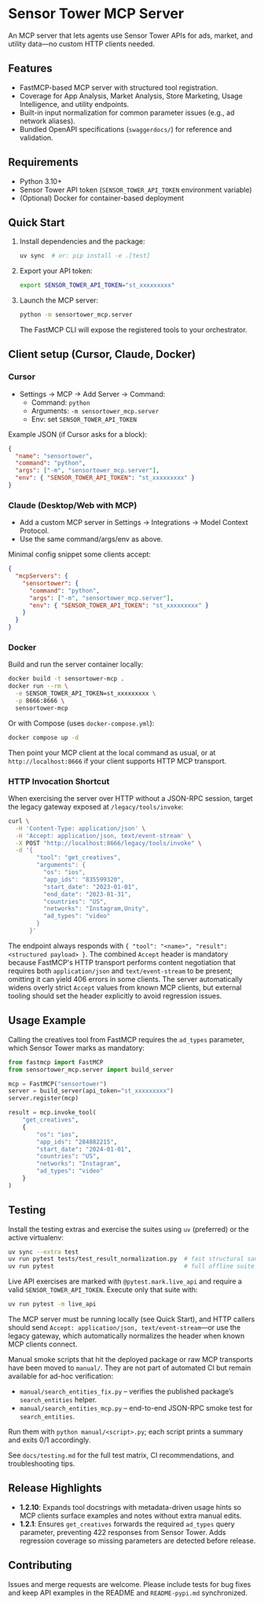 # Sensor Tower MCP Server

An MCP server that lets agents use Sensor Tower APIs for ads, market, and utility data—no custom HTTP clients needed.

## Features
- FastMCP-based MCP server with structured tool registration.
- Coverage for App Analysis, Market Analysis, Store Marketing, Usage Intelligence, and utility endpoints.
- Built-in input normalization for common parameter issues (e.g., ad network aliases).
- Bundled OpenAPI specifications (`swaggerdocs/`) for reference and validation.

## Requirements
- Python 3.10+
- Sensor Tower API token (`SENSOR_TOWER_API_TOKEN` environment variable)
- (Optional) Docker for container-based deployment

## Quick Start
1. Install dependencies and the package:
   ```bash
   uv sync  # or: pip install -e .[test]
   ```
2. Export your API token:
   ```bash
   export SENSOR_TOWER_API_TOKEN="st_xxxxxxxxx"
   ```
3. Launch the MCP server:
   ```bash
   python -m sensortower_mcp.server
   ```
   The FastMCP CLI will expose the registered tools to your orchestrator.

## Client setup (Cursor, Claude, Docker)

### Cursor
- Settings → MCP → Add Server → Command:
  - Command: `python`
  - Arguments: `-m sensortower_mcp.server`
  - Env: set `SENSOR_TOWER_API_TOKEN`

Example JSON (if Cursor asks for a block):
```json
{
  "name": "sensortower",
  "command": "python",
  "args": ["-m", "sensortower_mcp.server"],
  "env": { "SENSOR_TOWER_API_TOKEN": "st_xxxxxxxxx" }
}
```

### Claude (Desktop/Web with MCP)
- Add a custom MCP server in Settings → Integrations → Model Context Protocol.
- Use the same command/args/env as above.

Minimal config snippet some clients accept:
```json
{
  "mcpServers": {
    "sensortower": {
      "command": "python",
      "args": ["-m", "sensortower_mcp.server"],
      "env": { "SENSOR_TOWER_API_TOKEN": "st_xxxxxxxxx" }
    }
  }
}
```

### Docker
Build and run the server container locally:
```bash
docker build -t sensortower-mcp .
docker run --rm \
  -e SENSOR_TOWER_API_TOKEN=st_xxxxxxxxx \
  -p 8666:8666 \
  sensortower-mcp
```

Or with Compose (uses `docker-compose.yml`):
```bash
docker compose up -d
```

Then point your MCP client at the local command as usual, or at `http://localhost:8666` if your client supports HTTP MCP transport.

### HTTP Invocation Shortcut
When exercising the server over HTTP without a JSON-RPC session, target the legacy gateway exposed at `/legacy/tools/invoke`:

```bash
curl \
  -H 'Content-Type: application/json' \
  -H 'Accept: application/json, text/event-stream' \
  -X POST "http://localhost:8666/legacy/tools/invoke" \
  -d '{
        "tool": "get_creatives",
        "arguments": {
          "os": "ios",
          "app_ids": "835599320",
          "start_date": "2023-01-01",
          "end_date": "2023-01-31",
          "countries": "US",
          "networks": "Instagram,Unity",
          "ad_types": "video"
        }
      }'
```

The endpoint always responds with `{ "tool": "<name>", "result": <structured payload> }`. The combined `Accept` header is mandatory because FastMCP's HTTP transport performs content negotiation that requires both `application/json` and `text/event-stream` to be present; omitting it can yield 406 errors in some clients. The server automatically widens overly strict `Accept` values from known MCP clients, but external tooling should set the header explicitly to avoid regression issues.

## Usage Example
Calling the creatives tool from FastMCP requires the `ad_types` parameter, which Sensor Tower marks as mandatory:
```python
from fastmcp import FastMCP
from sensortower_mcp.server import build_server

mcp = FastMCP("sensortower")
server = build_server(api_token="st_xxxxxxxxx")
server.register(mcp)

result = mcp.invoke_tool(
    "get_creatives",
    {
        "os": "ios",
        "app_ids": "284882215",
        "start_date": "2024-01-01",
        "countries": "US",
        "networks": "Instagram",
        "ad_types": "video"
    }
)
```

## Testing
Install the testing extras and exercise the suites using `uv` (preferred) or the active virtualenv:
```bash
uv sync --extra test
uv run pytest tests/test_result_normalization.py  # fast structural sanity check
uv run pytest                                     # full offline suite
```

Live API exercises are marked with `@pytest.mark.live_api` and require a valid `SENSOR_TOWER_API_TOKEN`. Execute only that suite with:
```bash
uv run pytest -m live_api
```
The MCP server must be running locally (see Quick Start), and HTTP callers should send `Accept: application/json, text/event-stream`—or use the legacy gateway, which automatically normalizes the header when known MCP clients connect.

Manual smoke scripts that hit the deployed package or raw MCP transports have been moved to `manual/`. They are not part of automated CI but remain available for ad-hoc verification:
- `manual/search_entities_fix.py` – verifies the published package’s `search_entities` helper.
- `manual/search_entities_mcp.py` – end-to-end JSON-RPC smoke test for `search_entities`.

Run them with `python manual/<script>.py`; each script prints a summary and exits 0/1 accordingly.

See `docs/testing.md` for the full test matrix, CI recommendations, and troubleshooting tips.

## Release Highlights
- **1.2.10**: Expands tool docstrings with metadata-driven usage hints so MCP clients surface examples and notes without extra manual edits.
- **1.2.1**: Ensures `get_creatives` forwards the required `ad_types` query parameter, preventing 422 responses from Sensor Tower. Adds regression coverage so missing parameters are detected before release.

## Contributing
Issues and merge requests are welcome. Please include tests for bug fixes and keep API examples in the README and `README-pypi.md` synchronized.

